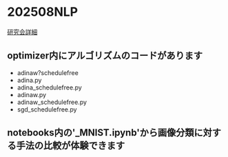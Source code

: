 # 202508NLP
[研究会詳細](https://ken.ieice.org/ken/paper/20250807kcML/)

## optimizer内にアルゴリズムのコードがあります
- adinaw?schedulefree
- adina.py
- adina_schedulefree.py
- adinaw.py
- adinaw_schedulefree.py
- sgd_schedulefree.py

## notebooks内の'_MNIST.ipynb'から画像分類に対する手法の比較が体験できます
